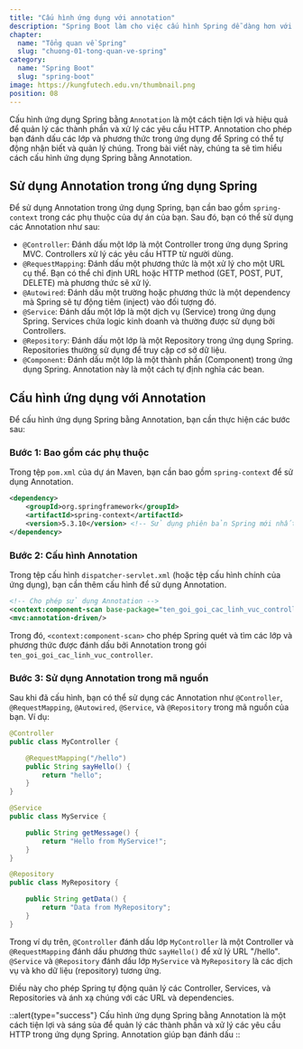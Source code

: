 ```yaml
---
title: "Cấu hình ứng dụng với annotation"
description: "Spring Boot làm cho việc cấu hình Spring dễ dàng hơn với tính năng cấu hình tự động của nó. Các tính năng này phần lớn được sử dụng thông qua các annotation mà Spring Boot cung cấp."
chapter:
  name: "Tổng quan về Spring"
  slug: "chuong-01-tong-quan-ve-spring"
category:
  name: "Spring Boot"
  slug: "spring-boot"
image: https://kungfutech.edu.vn/thumbnail.png
position: 08
---
```


Cấu hình ứng dụng Spring bằng `Annotation` là một cách tiện lợi và hiệu quả để quản lý các thành phần và xử lý các yêu cầu HTTP. Annotation cho phép bạn đánh dấu các lớp và phương thức trong ứng dụng để Spring có thể tự động nhận biết và quản lý chúng. Trong bài viết này, chúng ta sẽ tìm hiểu cách cấu hình ứng dụng Spring bằng Annotation.

## Sử dụng Annotation trong ứng dụng Spring

Để sử dụng Annotation trong ứng dụng Spring, bạn cần bao gồm `spring-context` trong các phụ thuộc của dự án của bạn. Sau đó, bạn có thể sử dụng các Annotation như sau:

- `@Controller`: Đánh dấu một lớp là một Controller trong ứng dụng Spring MVC. Controllers xử lý các yêu cầu HTTP từ người dùng.
- `@RequestMapping`: Đánh dấu một phương thức là một xử lý cho một URL cụ thể. Bạn có thể chỉ định URL hoặc HTTP method (GET, POST, PUT, DELETE) mà phương thức sẽ xử lý.
- `@Autowired`: Đánh dấu một trường hoặc phương thức là một dependency mà Spring sẽ tự động tiêm (inject) vào đối tượng đó.
- `@Service`: Đánh dấu một lớp là một dịch vụ (Service) trong ứng dụng Spring. Services chứa logic kinh doanh và thường được sử dụng bởi Controllers.
- `@Repository`: Đánh dấu một lớp là một Repository trong ứng dụng Spring. Repositories thường sử dụng để truy cập cơ sở dữ liệu.
- `@Component`: Đánh dấu một lớp là một thành phần (Component) trong ứng dụng Spring. Annotation này là một cách tự định nghĩa các bean.

## Cấu hình ứng dụng với Annotation

Để cấu hình ứng dụng Spring bằng Annotation, bạn cần thực hiện các bước sau:

### Bước 1: Bao gồm các phụ thuộc

Trong tệp `pom.xml` của dự án Maven, bạn cần bao gồm `spring-context` để sử dụng Annotation.

```xml
<dependency>
    <groupId>org.springframework</groupId>
    <artifactId>spring-context</artifactId>
    <version>5.3.10</version> <!-- Sử dụng phiên bản Spring mới nhất -->
</dependency>
```

### Bước 2: Cấu hình Annotation

Trong tệp cấu hình `dispatcher-servlet.xml` (hoặc tệp cấu hình chính của ứng dụng), bạn cần thêm cấu hình để sử dụng Annotation.

```xml
<!-- Cho phép sử dụng Annotation -->
<context:component-scan base-package="ten_goi_goi_cac_linh_vuc_controller"/>
<mvc:annotation-driven/>
```

Trong đó, `<context:component-scan>` cho phép Spring quét và tìm các lớp và phương thức được đánh dấu bởi Annotation trong gói `ten_goi_goi_cac_linh_vuc_controller`.

### Bước 3: Sử dụng Annotation trong mã nguồn

Sau khi đã cấu hình, bạn có thể sử dụng các Annotation như `@Controller`, `@RequestMapping`, `@Autowired`, `@Service`, và `@Repository` trong mã nguồn của bạn. Ví dụ:

```java
@Controller
public class MyController {

    @RequestMapping("/hello")
    public String sayHello() {
        return "hello";
    }
}

@Service
public class MyService {

    public String getMessage() {
        return "Hello from MyService!";
    }
}

@Repository
public class MyRepository {

    public String getData() {
        return "Data from MyRepository";
    }
}
```

Trong ví dụ trên, `@Controller` đánh dấu lớp `MyController` là một Controller và `@RequestMapping` đánh dấu phương thức `sayHello()` để xử lý URL "/hello". `@Service` và `@Repository` đánh dấu lớp `MyService` và `MyRepository` là các dịch vụ và kho dữ liệu (repository) tương ứng.

Điều này cho phép Spring tự động quản lý các Controller, Services, và Repositories và ánh xạ chúng với các URL và dependencies.

::alert{type="success"}
Cấu hình ứng dụng Spring bằng Annotation là một cách tiện lợi và sáng sủa để quản lý các thành phần và xử lý các yêu cầu HTTP trong ứng dụng Spring. Annotation giúp bạn đánh dấu
::
